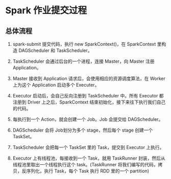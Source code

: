 # Spark 作业提交过程

## 总体流程
1. spark-submit 提交代码，执行 new SparkContext()，在 SparkContext 里构造 DAGScheduler 和 TaskScheduler。

2. TaskScheduler 会通过后台的一个进程，连接 Master，向 Master 注册 Application。

3. Master 接收到 Application 请求后，会使用相应的资源调度算法，在 Worker 上为这个 Application 启动多个 Executer。

4. Executor 启动后，会自己反向注册到 TaskScheduler 中。所有 Executor 都注册到 Driver 上之后，SparkContext 结束初始化，接下来往下执行我们自己的代码。

5. 每执行到一个 Action，就会创建一个 Job。Job 会提交给 DAGScheduler。

6. DAGScheduler 会将 Job划分为多个 stage，然后每个 stage 创建一个 TaskSet。

7. TaskScheduler 会把每一个 TaskSet 里的 Task，提交到 Executor 上执行。

8. Executor 上有线程池，每接收到一个 Task，就用 TaskRunner 封装，然后从线程池里取出一个线程执行这个 task。(TaskRunner 将我们编写的代码，拷贝，反序列化，执行 Task，每个 Task 执行 RDD 里的一个 partition)